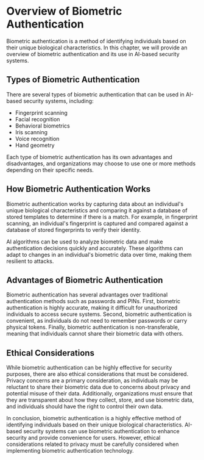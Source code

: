 Overview of Biometric Authentication
=====================================================================================

Biometric authentication is a method of identifying individuals based on their unique biological characteristics. In this chapter, we will provide an overview of biometric authentication and its use in AI-based security systems.

Types of Biometric Authentication
---------------------------------

There are several types of biometric authentication that can be used in AI-based security systems, including:

* Fingerprint scanning
* Facial recognition
* Behavioral biometrics
* Iris scanning
* Voice recognition
* Hand geometry

Each type of biometric authentication has its own advantages and disadvantages, and organizations may choose to use one or more methods depending on their specific needs.

How Biometric Authentication Works
----------------------------------

Biometric authentication works by capturing data about an individual's unique biological characteristics and comparing it against a database of stored templates to determine if there is a match. For example, in fingerprint scanning, an individual's fingerprint is captured and compared against a database of stored fingerprints to verify their identity.

AI algorithms can be used to analyze biometric data and make authentication decisions quickly and accurately. These algorithms can adapt to changes in an individual's biometric data over time, making them resilient to attacks.

Advantages of Biometric Authentication
--------------------------------------

Biometric authentication has several advantages over traditional authentication methods such as passwords and PINs. First, biometric authentication is highly accurate, making it difficult for unauthorized individuals to access secure systems. Second, biometric authentication is convenient, as individuals do not need to remember passwords or carry physical tokens. Finally, biometric authentication is non-transferable, meaning that individuals cannot share their biometric data with others.

Ethical Considerations
----------------------

While biometric authentication can be highly effective for security purposes, there are also ethical considerations that must be considered. Privacy concerns are a primary consideration, as individuals may be reluctant to share their biometric data due to concerns about privacy and potential misuse of their data. Additionally, organizations must ensure that they are transparent about how they collect, store, and use biometric data, and individuals should have the right to control their own data.

In conclusion, biometric authentication is a highly effective method of identifying individuals based on their unique biological characteristics. AI-based security systems can use biometric authentication to enhance security and provide convenience for users. However, ethical considerations related to privacy must be carefully considered when implementing biometric authentication technology.
